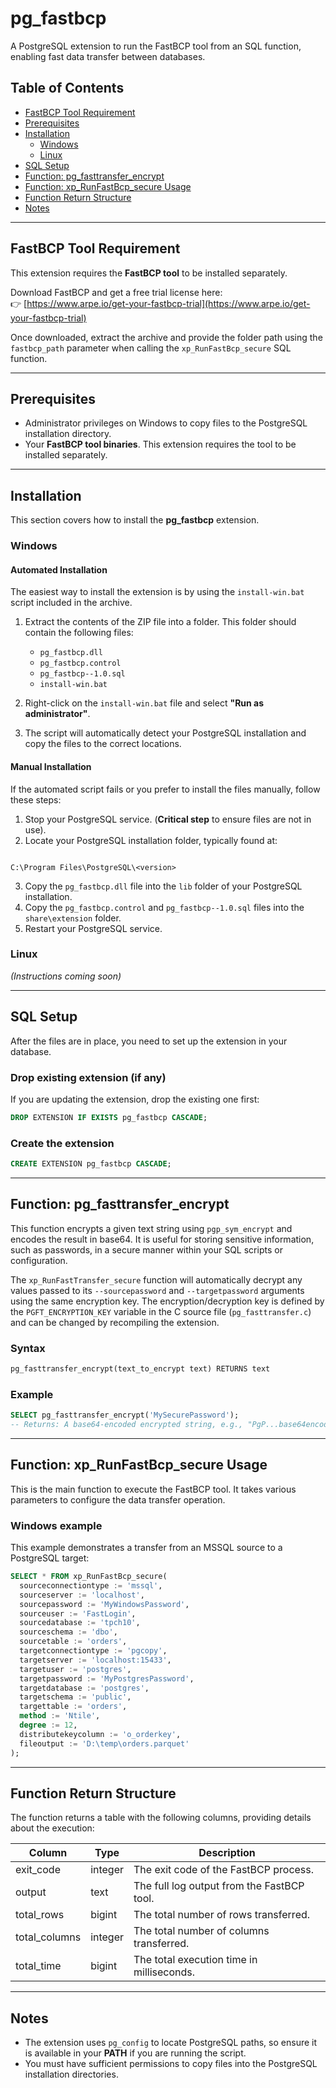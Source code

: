 
# pg_fastbcp
A PostgreSQL extension to run the FastBCP tool from an SQL function, enabling fast data transfer between databases.

## Table of Contents
- [FastBCP Tool Requirement](#fastbcp-tool-requirement)
- [Prerequisites](#prerequisites)
- [Installation](#installation)
  - [Windows](#windows)
  - [Linux](#linux)
- [SQL Setup](#sql-setup)
- [Function: pg_fasttransfer_encrypt](#function-pg_fasttransfer_encrypt)
- [Function: xp_RunFastBcp_secure Usage](#function-xp_runfastbcp_secure-usage)
- [Function Return Structure](#function-return-structure)
- [Notes](#notes)

---

## FastBCP Tool Requirement
This extension requires the **FastBCP tool** to be installed separately.

Download FastBCP and get a free trial license here:  
👉 [https://www.arpe.io/get-your-fastbcp-trial](https://www.arpe.io/get-your-fastbcp-trial)

Once downloaded, extract the archive and provide the folder path using the `fastbcp_path` parameter when calling the `xp_RunFastBcp_secure` SQL function.

---

## Prerequisites
- Administrator privileges on Windows to copy files to the PostgreSQL installation directory.  
- Your **FastBCP tool binaries**. This extension requires the tool to be installed separately.

---

## Installation
This section covers how to install the **pg_fastbcp** extension.

### Windows

#### Automated Installation
The easiest way to install the extension is by using the `install-win.bat` script included in the archive.

1. Extract the contents of the ZIP file into a folder. This folder should contain the following files:  
   - `pg_fastbcp.dll`  
   - `pg_fastbcp.control`  
   - `pg_fastbcp--1.0.sql`  
   - `install-win.bat`  

2. Right-click on the `install-win.bat` file and select **"Run as administrator"**.  
3. The script will automatically detect your PostgreSQL installation and copy the files to the correct locations.

#### Manual Installation
If the automated script fails or you prefer to install the files manually, follow these steps:

1. Stop your PostgreSQL service. (**Critical step** to ensure files are not in use).  
2. Locate your PostgreSQL installation folder, typically found at:  
```

C:\Program Files\PostgreSQL\<version>

````
3. Copy the `pg_fastbcp.dll` file into the `lib` folder of your PostgreSQL installation.  
4. Copy the `pg_fastbcp.control` and `pg_fastbcp--1.0.sql` files into the `share\extension` folder.  
5. Restart your PostgreSQL service.  

### Linux
*(Instructions coming soon)*

---

## SQL Setup
After the files are in place, you need to set up the extension in your database.

### Drop existing extension (if any)
If you are updating the extension, drop the existing one first:

```sql
DROP EXTENSION IF EXISTS pg_fastbcp CASCADE;
````

### Create the extension

```sql
CREATE EXTENSION pg_fastbcp CASCADE;
```

---


## Function: pg\_fasttransfer\_encrypt

This function encrypts a given text string using `pgp_sym_encrypt` and encodes the result in base64.
It is useful for storing sensitive information, such as passwords, in a secure manner within your SQL scripts or configuration.

The `xp_RunFastTransfer_secure` function will automatically decrypt any values passed to its `--sourcepassword` and `--targetpassword` arguments using the same encryption key.
The encryption/decryption key is defined by the `PGFT_ENCRYPTION_KEY` variable in the C source file (`pg_fasttransfer.c`) and can be changed by recompiling the extension.

### Syntax

```sql
pg_fasttransfer_encrypt(text_to_encrypt text) RETURNS text
```

### Example

```sql
SELECT pg_fasttransfer_encrypt('MySecurePassword');
-- Returns: A base64-encoded encrypted string, e.g., "PgP...base64encodedstring=="
```

---

## Function: xp\_RunFastBcp\_secure Usage

This is the main function to execute the FastBCP tool. It takes various parameters to configure the data transfer operation.

### Windows example

This example demonstrates a transfer from an MSSQL source to a PostgreSQL target:

```sql
SELECT * FROM xp_RunFastBcp_secure(
  sourceconnectiontype := 'mssql',
  sourceserver := 'localhost',
  sourcepassword := 'MyWindowsPassword',
  sourceuser := 'FastLogin',
  sourcedatabase := 'tpch10',
  sourceschema := 'dbo',
  sourcetable := 'orders',
  targetconnectiontype := 'pgcopy',
  targetserver := 'localhost:15433',
  targetuser := 'postgres',
  targetpassword := 'MyPostgresPassword',
  targetdatabase := 'postgres',
  targetschema := 'public',
  targettable := 'orders',
  method := 'Ntile',
  degree := 12,
  distributekeycolumn := 'o_orderkey',
  fileoutput := 'D:\temp\orders.parquet'
);
```

---

## Function Return Structure

The function returns a table with the following columns, providing details about the execution:

| Column          | Type    | Description                                |
| --------------- | ------- | ------------------------------------------ |
| exit\_code      | integer | The exit code of the FastBCP process.      |
| output          | text    | The full log output from the FastBCP tool. |
| total\_rows     | bigint  | The total number of rows transferred.      |
| total\_columns  | integer | The total number of columns transferred.   |
| total\_time | bigint  | The total execution time in milliseconds.  |

---

## Notes

* The extension uses `pg_config` to locate PostgreSQL paths, so ensure it is available in your **PATH** if you are running the script.
* You must have sufficient permissions to copy files into the PostgreSQL installation directories.


